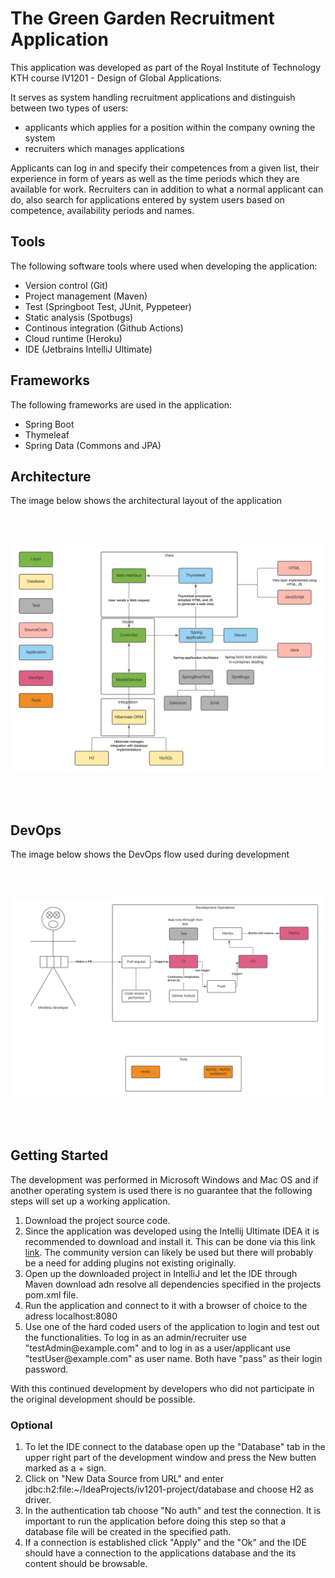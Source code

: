 # The Green Garden Recruitment Application

This application was developed as part of the Royal Institute of Technology KTH course IV1201 - Design of Global Applications.

It serves as system handling recruitment applications and distinguish between two types of users: 
- applicants which applies for a position within the company owning the system 
- recruiters which manages applications

Applicants can log in and specify their competences from a given list, their experience in form of years as well as the time periods which they are available for work.
Recruiters can in addition to what a normal applicant can do, also search for applications entered by system users based on competence, availability periods and names. 

## Tools

The following software tools where used when developing the application:

- Version control (Git)
- Project management (Maven)
- Test (Springboot Test, JUnit, Pyppeteer)
- Static analysis (Spotbugs)
- Continous integration (Github Actions)
- Cloud runtime (Heroku)
- IDE (Jetbrains IntelliJ Ultimate)

## Frameworks

The following frameworks are used in the application:

- Spring Boot
- Thymeleaf
- Spring Data (Commons and JPA)

## Architecture

The image below shows the architectural layout of the application

<br/>
<br/>
<p align="center" >
  <img src="images/architecture.png" width="500" >
</p>
<br/>
<br/>

## DevOps

The image below shows the DevOps flow used during development

<br/>
<br/>
<p align="center" >
  <img src="images/devops.png" width="500" >
</p>
<br/>
<br/>


## Getting Started

The development was performed in Microsoft Windows and Mac OS and if another operating system is used there is no guarantee that the following steps will set up a working application.

1. Download the project source code.
2. Since the application was developed using the Intellij Ultimate IDEA it is recommended to download and install it. This can be done via this link [link](https://www.jetbrains.com/idea/). The community version can likely be used but there will probably be a need for adding plugins not existing originally.
3. Open up the downloaded project in IntelliJ and let the IDE through Maven download adn resolve all dependencies specified in the projects pom.xml file.
4. Run the application and connect to it with a browser of choice to the adress localhost:8080
5. Use one of the hard coded users of the application to login and test out the functionalities. To log in as an admin/recruiter use "testAdmin<span></span>@example.com" and to log in as a user/applicant use "testUser<span></span>@example.com" as user name. Both have "pass" as their login password.

With this continued development by developers who did not participate in the original development should be possible.

### Optional

1. To let the IDE connect to the database open up the "Database" tab in the upper right part of the development window and press the New butten marked as a + sign.
2. Click on "New Data Source from URL" and enter jdbc:h2:file:~/IdeaProjects/iv1201-project/database and choose H2 as driver.
3. In the authentication tab choose "No auth" and test the connection. It is important to run the application before doing this step so that a database file will be created in the specified path.
4. If a connection is established click "Apply" and the "Ok" and the IDE should have a connection to the applications database and the its content should be browsable. 

  
